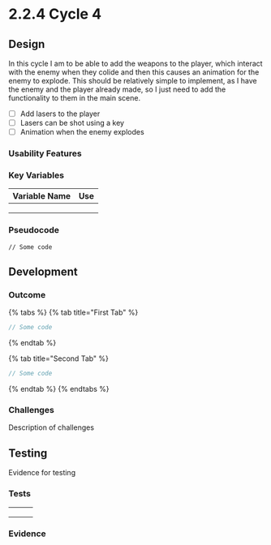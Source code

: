 # 2.2.4 Cycle 4

## Design <a href="#design" id="design"></a>

In this cycle I am to be able to add the weapons to the player, which interact with the enemy when they colide and then this causes an animation for the enemy to explode. This should be relatively simple to implement, as I have the enemy and the player already made, so I just need to add the functionality to them in the main scene.&#x20;

* [ ] Add lasers to the player
* [ ] Lasers can be shot using a key
* [ ] Animation when the enemy explodes

### Usability Features <a href="#usability-features" id="usability-features"></a>

### Key Variables <a href="#key-variables" id="key-variables"></a>

| Variable Name | Use |
| ------------- | --- |
|               |     |
|               |     |
|               |     |

### Pseudocode <a href="#pseudocode" id="pseudocode"></a>

```
// Some code
```

## Development <a href="#development" id="development"></a>

### Outcome <a href="#outcome" id="outcome"></a>

{% tabs %}
{% tab title="First Tab" %}
```typescript
// Some code
```
{% endtab %}

{% tab title="Second Tab" %}
```typescript
// Some code
```
{% endtab %}
{% endtabs %}

### Challenges <a href="#challenges" id="challenges"></a>

Description of challenges

## Testing <a href="#testing" id="testing"></a>

Evidence for testing

### Tests <a href="#tests" id="tests"></a>

|   |   |   |
| - | - | - |
|   |   |   |
|   |   |   |
|   |   |   |

### Evidence <a href="#evidence" id="evidence"></a>
